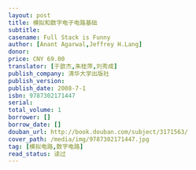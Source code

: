 ```yaml
---
layout: post
title: 模拟和数字电子电路基础
subtitle: 
casename: Full Stack is Funny
author: [Anant Agarwal,Jeffrey H.Lang]
donor: 
price: CNY 69.00
translator: [于歆杰,朱桂萍,刘秀成]
publish_company: 清华大学出版社
publish_version: 
publish_date: 2008-7-1
isbn: 9787302171447
serial: 
total_volume: 1
borrower: []
borrow_date: []
douban_url: http://book.douban.com/subject/3171563/
cover_path: /media/img/9787302171447.jpg
tag: [模拟电路,数字电路]
read_status: 读过
---
```

